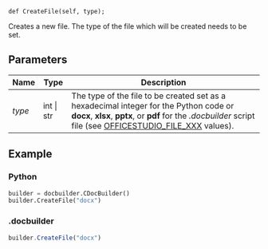`def CreateFile(self, type);`

Creates a new file. The type of the file which will be created needs to be set.

## Parameters

| Name   | Type       | Description                                                                                                                                                                                                                                                         |
| ------ | ---------- | ------------------------------------------------------------------------------------------------------------------------------------------------------------------------------------------------------------------------------------------------------------------- |
| *type* | int \| str | The type of the file to be created set as a hexadecimal integer for the Python code or **docx**, **xlsx**, **pptx**, or **pdf** for the *.docbuilder* script file (see [OFFICESTUDIO\_FILE\_XXX](../../../../Builder%20App/Overview/index.md#format-types) values). |

## Example

### Python

``` py
builder = docbuilder.CDocBuilder()
builder.CreateFile("docx")
```

### .docbuilder

``` ts
builder.CreateFile("docx")
```
